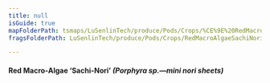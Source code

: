 ```yaml
---
title: null
isGuide: true
mapFolderPath: tsmaps/LuSenlinTech/produce/Pods/Crops/%CE%9E%20RedMacroAlgaeSachiNori
fragsFolderPath: LuSenlinTech/produce/Pods/Crops/RedMacroAlgaeSachiNori_frags

---
```



<!-- tsGuideRenderComment {"guide":{"id":"yAZR5H1a3","path":"LuSenlinTech/produce/Pods/Crops","fragmentFolderPath":"LuSenlinTech/produce/Pods/Crops/RedMacroAlgaeSachiNori_frags"},"fragment":{"id":"yAZR5H1a3","topLevelMapKey":"y4bDoP01hE","mapKeyChain":"y4bDoP01hE","guideID":"yAZR5H0HD","guidePath":"c:/GitHub/MuddySpud/MuddySpud.github.io/tsmaps/LuSenlinTech/produce/Pods/Crops/RedMacroAlgaeSachiNori.tspod","chartKey":"y4bDoP01hE","isLeaf":false,"options":[{"id":"yAZR5X1zR","option":"Sachi-Nori - a deeper dive","order":1,"isAncillary":true}]}} -->

#### Red Macro-Algae ‘Sachi-Nori’ *(Porphyra sp.—mini nori sheets)*

